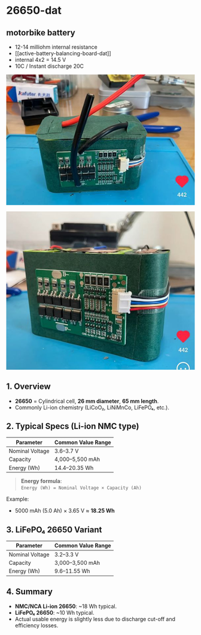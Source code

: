 
# 26650-dat



## motorbike battery

- 12-14 milliohm internal resistance
- [[active-battery-balancing-board-dat]] 
- internal 4x2 = 14.5 V 
- 10C / Instant discharge 20C

![](2025-05-08-01-12-15.png)

![](2025-05-08-01-12-27.png)




## 1. Overview
- **26650** = Cylindrical cell, **26 mm diameter**, **65 mm length**.
- Commonly Li-ion chemistry (LiCoO₂, LiNiMnCo, LiFePO₄, etc.).

## 2. Typical Specs (Li-ion NMC type)
| Parameter              | Common Value Range        |
|------------------------|---------------------------|
| Nominal Voltage        | 3.6–3.7 V                 |
| Capacity               | 4,000–5,500 mAh           |
| Energy (Wh)            | 14.4–20.35 Wh              |

> **Energy formula**:  
> `Energy (Wh) = Nominal Voltage × Capacity (Ah)`

Example:  
- 5000 mAh (5.0 Ah) × 3.65 V ≈ **18.25 Wh**

## 3. LiFePO₄ 26650 Variant
| Parameter              | Common Value Range        |
|------------------------|---------------------------|
| Nominal Voltage        | 3.2–3.3 V                 |
| Capacity               | 3,000–3,500 mAh           |
| Energy (Wh)            | 9.6–11.55 Wh              |

## 4. Summary
- **NMC/NCA Li-ion 26650**: ~18 Wh typical.
- **LiFePO₄ 26650**: ~10 Wh typical.
- Actual usable energy is slightly less due to discharge cut-off and efficiency losses.